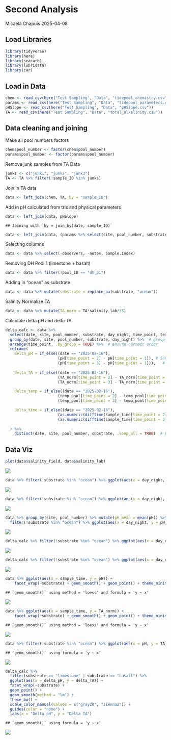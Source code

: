 Second Analysis
================
Micaela Chapuis
2025-04-08

## Load Libraries

``` r
library(tidyverse)
library(here)
library(seacarb)
library(lubridate)
library(car)
```

## Load in Data

``` r
chem <- read_csv(here("Test Sampling", "Data", "tidepool_chemistry.csv"))
params <- read_csv(here("Test Sampling", "Data", "tidepool_parameters.csv"))
pHSlope <- read_csv(here("Test Sampling", "Data", "pHSlope.csv"))
TA <- read_csv(here("Test Sampling", "Data", "total_alkalinity.csv"))
```

## Data cleaning and joining

Make all pool numbers factors

``` r
chem$pool_number <- factor(chem$pool_number)
params$pool_number <- factor(params$pool_number)
```

Remove junk samples from TA Data

``` r
junks <- c("junk1", "junk2", "junk3")
TA <- TA %>% filter(!sample_ID %in% junks)
```

Join in TA data

``` r
data <- left_join(chem, TA, by = "sample_ID")
```

Add in pH calculated from tris and physical parameters

``` r
data <- left_join(data, pHSlope)
```

    ## Joining with `by = join_by(date, sample_ID)`

``` r
data <- left_join(data, (params %>% select(site, pool_number, substrate, perimeter_m, surface_area_m2)), by = c("site", "pool_number"))
```

Selecting columns

``` r
data <- data %>% select(-observers, -notes, Sample.Index)
```

Removing DH Pool 1 (limestone + basalt)

``` r
data <- data %>% filter(!pool_ID == "dh_p1")
```

Adding in “ocean” as substrate

``` r
data <- data %>% mutate(substrate = replace_na(substrate, "ocean"))
```

Salinity Normalize TA

``` r
data <- data %>% mutate(TA_norm = TA*salinity_lab/35)
```

Calculate delta pH and delta TA

``` r
delta_calc <- data %>% 
  select(date, site, pool_number, substrate, day_night, time_point, temp_pool, sample_time, pH, TA_norm)  %>%
  group_by(date, site, pool_number, substrate, day_night) %>%  # group by metadata
  arrange(time_point, .by_group = TRUE) %>%  # ensure correct order
  reframe(
    delta_pH = if_else((date == "2025-02-16"), 
                       (pH[time_point = 2] - pH[time_point = 1]), # Sandy Beach 1st time (Time 2 - Time 1)
                       (pH[time_point = 3] - pH[time_point = 1])),   # (Time 3 - Time 1)
    
    delta_TA = if_else((date == "2025-02-16"), 
                       (TA_norm[time_point = 2] - TA_norm[time_point = 1]), # Sandy Beach 1st time (Time 2 - Time 1)
                       (TA_norm[time_point = 3] - TA_norm[time_point = 1])),  # (Time 3 - Time 1)

    delta_temp = if_else((date == "2025-02-16"), 
                       (temp_pool[time_point = 2] - temp_pool[time_point = 1]), # Sandy Beach 1st time (Time 2 - Time 1)
                       (temp_pool[time_point = 3] - temp_pool[time_point = 1])),  # (Time 3 - Time 1)

    delta_time = if_else((date == "2025-02-16"), 
                       (as.numeric(difftime(sample_time[time_point = 2], sample_time[time_point = 1], units = "mins"))), # Sandy Beach 1st time (Time 2 - Time 1)
                       (as.numeric(difftime(sample_time[time_point = 3], sample_time[time_point = 1], units = "mins"))))  # Time 3 - Time 1
    
  ) %>% 
    distinct(date, site, pool_number, substrate, .keep_all = TRUE)  # Ensure only one row per pool
```

## Data Viz

``` r
plot(data$salinity_field, data$salinity_lab)
```

![](second_analysis_files/figure-gfm/unnamed-chunk-12-1.png)<!-- -->

``` r
data %>% filter(!substrate %in% "ocean") %>% ggplot(aes(x = day_night, y = pH)) + geom_boxplot() + geom_point() + facet_wrap(~substrate)
```

![](second_analysis_files/figure-gfm/unnamed-chunk-13-1.png)<!-- -->

``` r
data %>% filter(!substrate %in% "ocean") %>% ggplot(aes(x = day_night, y = TA_norm)) + geom_boxplot() + geom_point() + facet_wrap(~substrate)
```

![](second_analysis_files/figure-gfm/unnamed-chunk-14-1.png)<!-- -->

``` r
data %>% group_by(site, pool_number) %>% mutate(pH_mean = mean(pH)) %>%
  filter(!substrate %in% "ocean") %>% ggplot(aes(x = day_night, y = pH_mean)) + geom_boxplot() + geom_point() + facet_wrap(~substrate)
```

![](second_analysis_files/figure-gfm/unnamed-chunk-15-1.png)<!-- -->

``` r
delta_calc %>% filter(!substrate %in% "ocean") %>% ggplot(aes(x = day_night, y = delta_TA)) + geom_boxplot() + geom_point() + facet_wrap(~substrate)
```

![](second_analysis_files/figure-gfm/unnamed-chunk-16-1.png)<!-- -->

``` r
delta_calc %>% filter(!substrate %in% "ocean") %>% ggplot(aes(x = day_night, y = delta_pH)) + geom_boxplot() + geom_point() + facet_wrap(~substrate)
```

![](second_analysis_files/figure-gfm/unnamed-chunk-17-1.png)<!-- -->

``` r
data %>% ggplot(aes(x = sample_time, y = pH)) +
    facet_wrap(~substrate) + geom_smooth() + geom_point() + theme_minimal() + labs(title = "pH (tris)")  + theme(axis.text.x = element_text(angle = 30))
```

    ## `geom_smooth()` using method = 'loess' and formula = 'y ~ x'

![](second_analysis_files/figure-gfm/unnamed-chunk-18-1.png)<!-- -->

``` r
data %>% ggplot(aes(x = sample_time, y = TA_norm)) +
    facet_wrap(~substrate) + geom_smooth() + geom_point() + theme_minimal() + labs(title = "TA Norm")  + theme(axis.text.x = element_text(angle = 30))
```

    ## `geom_smooth()` using method = 'loess' and formula = 'y ~ x'

![](second_analysis_files/figure-gfm/unnamed-chunk-19-1.png)<!-- -->

``` r
data %>% filter(!substrate %in% "ocean") %>% ggplot(aes(x = pH, y = TA_norm)) + geom_point() + geom_smooth(method = "lm") + facet_wrap(~substrate)
```

    ## `geom_smooth()` using formula = 'y ~ x'

![](second_analysis_files/figure-gfm/unnamed-chunk-20-1.png)<!-- -->

``` r
delta_calc %>% 
  filter(substrate == "limestone" | substrate == "basalt") %>%
  ggplot(aes(x = delta_pH, y = delta_TA)) + 
  facet_wrap(~substrate) +
  geom_point() + 
  geom_smooth(method = "lm") + 
  theme_bw() + 
  scale_color_manual(values = c("gray20", "sienna2")) +
  guides(color = "none") +
  labs(x = "Delta pH", y = "Delta TA") 
```

    ## `geom_smooth()` using formula = 'y ~ x'

![](second_analysis_files/figure-gfm/unnamed-chunk-21-1.png)<!-- -->
